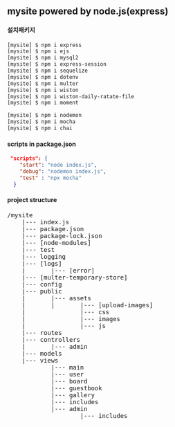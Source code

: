 ## mysite powered by node.js(express)


#### 설치패키지
```bash
[mysite] $ npm i express
[mysite] $ npm i ejs
[mysite] $ npm i mysql2
[mysite] $ npm i express-session
[mysite] $ npm i sequelize
[mysite] $ npm i dotenv
[mysite] $ npm i multer
[mysite] $ npm i wiston
[mysite] $ npm i wiston-daily-ratate-file
[mysite] $ npm i moment

[mysite] $ npm i nodemon
[mysite] $ npm i mocha
[mysite] $ npm i chai

```

#### scripts in package.json

```json
 "scripts": {
    "start": "node index.js",
    "debug": "nodemon index.js",
    "test" : "npx mocha"
  }
```

#### project structure
<pre>
/mysite
    |--- index.js
    |--- package.json
    |--- package-lock.json
    |--- [node-modules]
    |--- test
    |--- logging
    |--- [logs]
    |       |--- [error]
    |--- [multer-temporary-store]
    |--- config
    |--- public
    |       |--- assets       
    |       |       |--- [upload-images]
    |               |--- css
    |               |--- images
    |               |--- js
    |--- routes
    |--- controllers
    |       |--- admin
    |--- models
    |--- views
            |--- main
            |--- user
            |--- board
            |--- guestbook
            |--- gallery
            |--- includes
            |--- admin
                    |--- includes

</pre>